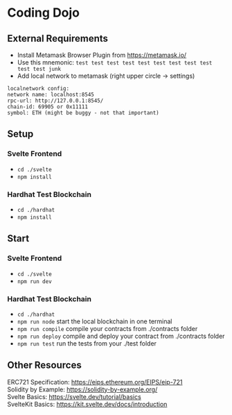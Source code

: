 # Coding Dojo

## External Requirements

- Install Metamask Browser Plugin from https://metamask.io/
- Use this mnemonic: ```test test test test test test test test test test test junk```
- Add local network to metamask (right upper circle -> settings)
```
localnetwork config:
network name: localhost:8545
rpc-url: http://127.0.0.1:8545/
chain-id: 69905 or 0x11111
symbol: ETH (might be buggy - not that important)
```

## Setup
### Svelte Frontend
- `cd ./svelte`
- `npm install`

### Hardhat Test Blockchain
- `cd ./hardhat`
- `npm install`

## Start
### Svelte Frontend
- `cd ./svelte`
- `npm run dev`

### Hardhat Test Blockchain
- `cd ./hardhat`
- `npm run node` start the local blockchain in one terminal
- `npm run compile` compile your contracts from ./contracts folder
- `npm run deploy` compile and deploy your contract from ./contracts folder
- `npm run test` run the tests from your ./test folder

## Other Resources
ERC721 Specification: https://eips.ethereum.org/EIPS/eip-721 \
Solidity by Example: https://solidity-by-example.org/ \
Svelte Basics: https://svelte.dev/tutorial/basics \
SvelteKit Basics: https://kit.svelte.dev/docs/introduction
